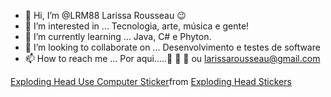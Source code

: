 - 👋 Hi, I’m @LRM88 Larissa Rousseau 😉
- 👀 I’m interested in ... Tecnologia, arte, música e gente!
- 🌱 I’m currently learning ... Java, C# e Phyton.
- 💞️ I’m looking to collaborate on ... Desenvolvimento e testes de software
- 📫 How to reach me ... Por aqui.....👣 👣 👣 ou larissarousseau@gmail.com

<div class="tenor-gif-embed" data-postid="15565644294719387330" data-share-method="host" data-aspect-ratio="1" data-width="100%"><a href="https://tenor.com/view/exploding-head-use-computer-laptop-computers-computer-game-gif-15565644294719387330">Exploding Head Use Computer Sticker</a>from <a href="https://tenor.com/search/exploding+head-stickers">Exploding Head Stickers</a></div> <script type="text/javascript" async src="https://tenor.com/embed.js"></script>


<!---
LRM88/LRM88 is a ✨ special ✨ repository because its `README.md` (this file) appears on your GitHub profile.
You can click the Preview link to take a look at your changes.
--->

